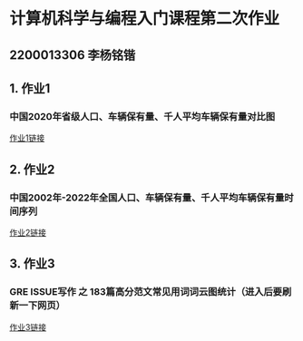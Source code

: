 # 计算机科学与编程入门课程第二次作业
## 2200013306 李杨铭锴
## 1. 作业1
### 中国2020年省级人口、车辆保有量、千人平均车辆保有量对比图

[作业1链接](https://cyrusly.github.io/mingkaily/combined_geo_charts.html)
## 2. 作业2
### 中国2002年-2022年全国人口、车辆保有量、千人平均车辆保有量时间序列

[作业2链接](https://cyrusly.github.io/mingkaily/vehicle_20years.html)
## 3. 作业3
### GRE ISSUE写作 之 183篇高分范文常见用词词云图统计（进入后要刷新一下网页）

[作业3链接](https://cyrusly.github.io/mingkaily/GRE_ISSUE_wordcloud.html)

